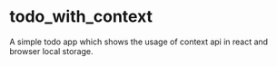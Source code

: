# todo_with_context

A simple todo app which shows the usage of context api in react and browser local storage.
